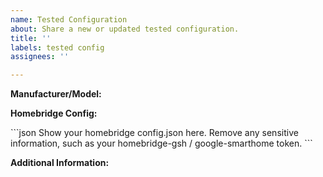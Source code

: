 ```yaml
---
name: Tested Configuration
about: Share a new or updated tested configuration.
title: ''
labels: tested config
assignees: ''

---
```


**Manufacturer/Model:**

<!-- Which camera is this config for? -->

**Homebridge Config:**

\```json
Show your homebridge config.json here.
Remove any sensitive information, such as your homebridge-gsh / google-smarthome token.
\```

**Additional Information:**

<!-- If there is any other information that would be helpful, share it here. -->

<!-- Click the "Preview" tab before you submit to ensure the formatting is correct. -->
